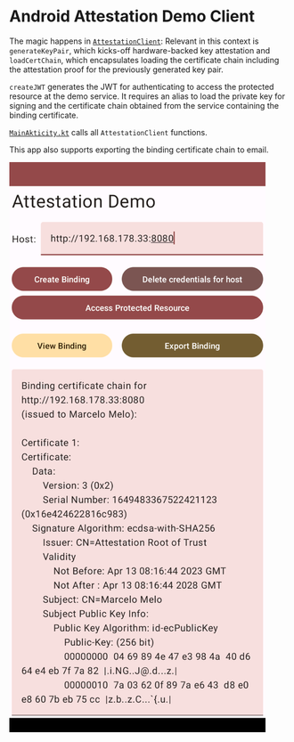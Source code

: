 # Android Attestation Demo Client

The magic happens in [`AttestationClient`](app/src/main/java/at/asitplus/attestation_client/AttestationClient.kt):
Relevant in this context is `generateKeyPair`, which kicks-off hardware-backed key attestation and `loadCertChain`,
which encapsulates loading the certificate chain including the attestation proof for the previously generated key pair.

`createJWT` generates the JWT for authenticating to access the protected resource at the demo service.
It requires an alias to load the private key for signing and the certificate chain obtained from the service containing
the binding certificate.

[`MainAkticity.kt`](app/src/main/java/at/asitplus/attestation_client/MainActivity.kt) calls all `AttestationClient` functions.

This app also supports exporting the binding certificate chain to email.

![img.png](img.png)